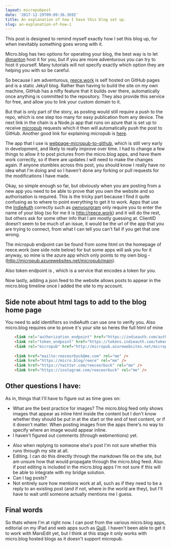 ```yaml
---
layout: micropubpost
date: '2017-12-29T09:09:36.369Z'
title: An explanation of how I have this blog set up.
slug: an-explanation-of-how-i
---
```

This post is designed to remind myself exactly how I set this blog up, for when inevitably something goes wrong with it.

Micro.blog has two options for operating your blog, the best way is to let [@manton](http://manton.micro.blog) host it for you, but if you are more adventurous you can try to host it yourself. Many tutorials will not specify exactly which option they are helping you with so be careful.

So because I am adventurous, [reece.work](http://reece.work) is self hosted on GitHub pages and is a static Jekyll blog. Rather than having to build the site on my own machine, GitHub has a nifty feature that it builds over there, automatically once anything is committed to the repository. They also provide this service for free, and allow you to link your custom domain to it.

But that is only part of the story, as posting would still require a push to the repo, which is one step too many for easy publication from any device. The next link in the chain is a Node.js app that runs on azure that is set up to receive [micropub](https://www.w3.org/TR/micropub/) requests which it then will automatically push the post to GitHub. Another good link for explaining micropub is [here](https://indieweb.org/Micropub).

The app that I use is [webpage-micropub-to-github](https://github.com/voxpelli/webpage-micropub-to-github), which is still very early in development, and likely to really improve over time. I had to change a few things to allow it to post pictures from the micro.blog apps, and have them work correctly, so if there are updates I will need to make the changes again. If anyone stumbles across this post, you should know I really have no idea what I&#39;m doing and so I haven&#39;t done any forking or pull requests for the modifications I have made.

Okay, so simple enough so far, but obviously when you are posting from a new app you need to be able to prove that you own the website and so authorisation is required. This is the tricky part because I find it quite confusing as to where to point everything to get it to work. Apps that use the [IndieAuth](https://indieweb.org/IndieAuth) correctly such as [ownyourgram](http://ownyourgram.com) only require you to enter the name of your blog (so for me it is http://reece.work) and it will do the rest, but others ask for some other info that I am mostly guessing at. ClientID doesn’t seem to be much of an issue, it would be the url of the app that you are trying to connect, from what I can tell you can&#39;t fail if you get that one wrong. 

The micropub endpoint can be found from some html on the homepage of reece.work (see side note below) for but some apps will ask you for it anyway, so mine is the azure app which only points to my own blog - (http://micropub.azurewebsites.net/micropub/main).

Also token endpoint is [](https://tokens.indieauth.com/token), which is a service that encodes a token for you.

Now lastly, adding a json.feed to the website allows posts to appear in the micro.blog timeline once I added the site to my account.

## Side note about html tags to add to the blog home page
You need to add identifiers so indieAuth can use one to verify you. Also micro.blog requires one to prove it&#39;s your site so heres the full html of mine

```html
    <link rel="authorization_endpoint" href="https://indieauth.com/auth">
	<link rel="token_endpoint" href="https://tokens.indieauth.com/token">
	<link rel="micropub" href="http://micropub.azurewebsites.net/micropub/main">
	
	<link href="mailto:reeceorbuck@me.com" rel="me" />
	<link href="https://micro.blog/reece" rel="me" />
	<link href="https://twitter.com/reeceorbuck" rel="me" />
	<link href="https://instagram.com/reeceorbuck" rel="me" />
```

## Other questions I have: 
As in, things that I&#39;ll have to figure out as time goes on:

+ What are the best practice for images? The micro.blog feed only shows images that appear as inline html inside the content but I don&#39;t know whether they should be put in at the start or the end of text content, or if it doesn&#39;t matter. When posting images from the apps there&#39;s no way to specify where an image would appear inline.
+ I haven&#39;t figured out comments (through webmentions) yet. 
* Also when replying to someone else&#39;s post I&#39;m not sure whether this runs through my site at all.
* Editing. I can do this directly through the markdown file on the site, but am unsure how that would propagate through the micro.blog feed. Also if post editing is included in the micro.blog apps I&#39;m not sure if this will be able to integrate with my bridge solution.
* Can I tag posts?
* Not entirely sure how mentions work at all, such as if they need to be a reply to an existing post (and if not, where in the world are they), but I&#39;ll have to wait until someone actually mentions me I guess.

## Final words
So thats where I&#39;m at right now. I can post from the various micro.blog apps, editorial on my iPad and web apps such as [Quill](https://quill.p3k.io). I haven&#39;t been able to get it to work with MarsEdit yet, but I think at this stage it only works with micro.blog hosted blogs as it doesn&#39;t support micropub.



